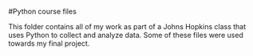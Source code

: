 #Python course files

This folder contains all of my work as part of a Johns Hopkins class that uses Python to collect and analyze data. 
Some of these files were used towards my final project.